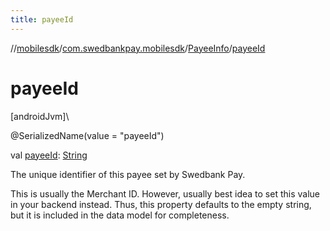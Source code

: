 ```yaml
---
title: payeeId
---
```

//[mobilesdk](../../../index.html)/[com.swedbankpay.mobilesdk](../index.html)/[PayeeInfo](index.html)/[payeeId](payee-id.html)



# payeeId



[androidJvm]\




@SerializedName(value = "payeeId")



val [payeeId](payee-id.html): [String](https://kotlinlang.org/api/latest/jvm/stdlib/kotlin/-string/index.html)



The unique identifier of this payee set by Swedbank Pay.



This is usually the Merchant ID. However, usually best idea to set this value in your backend instead. Thus, this property defaults to the empty string, but it is included in the data model for completeness.




